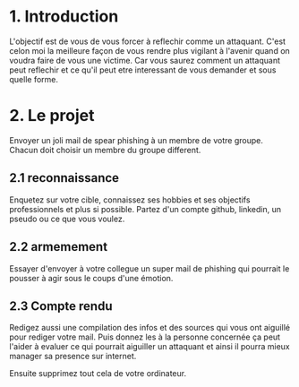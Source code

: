 

# 1. Introduction
L'objectif est de vous de vous forcer à reflechir comme un attaquant. C'est celon moi la meilleure façon de vous rendre plus vigilant à l'avenir quand on voudra faire de vous une victime. Car vous saurez comment un attaquant peut reflechir et ce qu'il peut etre interessant de vous demander et sous quelle forme.

# 2. Le projet
Envoyer un joli mail de spear phishing à un membre de votre groupe. Chacun doit choisir un membre du groupe different.

## 2.1 reconnaissance
Enquetez sur votre cible, connaissez ses hobbies et ses objectifs professionnels et plus si possible.
Partez d'un compte github, linkedin, un pseudo ou ce que vous voulez.

## 2.2 armemement
Essayer d'envoyer à votre collegue un super mail de phishing qui pourrait le pousser à agir sous le coups d'une émotion.

## 2.3 Compte rendu
Redigez aussi une compilation des infos et des sources qui vous ont aiguillé pour rediger votre mail.
Puis donnez les à la personne concernée ça peut l'aider à evaluer ce qui pourrait aiguiller un attaquant et ainsi il pourra mieux manager sa presence sur internet.

Ensuite supprimez tout cela de votre ordinateur.

